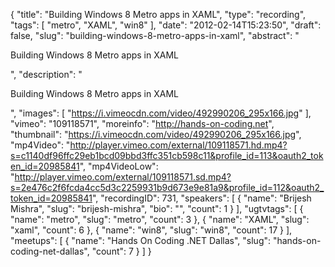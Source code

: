 {
  "title": "Building Windows 8 Metro apps in XAML",
  "type": "recording",
  "tags": [
    "metro",
    "XAML",
    "win8"
  ],
  "date": "2012-02-14T15:23:50",
  "draft": false,
  "slug": "building-windows-8-metro-apps-in-xaml",
  "abstract": "<p>Building Windows 8 Metro apps in XAML</p>",
  "description": "<p>Building Windows 8 Metro apps in XAML</p>",
  "images": [
    "https://i.vimeocdn.com/video/492990206_295x166.jpg"
  ],
  "vimeo": "109118571",
  "moreinfo": "http://hands-on-coding.net",
  "thumbnail": "https://i.vimeocdn.com/video/492990206_295x166.jpg",
  "mp4Video": "http://player.vimeo.com/external/109118571.hd.mp4?s=c1140df96ffc29eb1bcd09bbd3ffc351cb598c11&profile_id=113&oauth2_token_id=20985841",
  "mp4VideoLow": "http://player.vimeo.com/external/109118571.sd.mp4?s=2e476c2f6fcda4cc5d3c2259931b9d673e9e81a9&profile_id=112&oauth2_token_id=20985841",
  "recordingID": 731,
  "speakers": [
    {
      "name": "Brijesh Mishra",
      "slug": "brijesh-mishra",
      "bio": "",
      "count": 1
    }
  ],
  "ugtvtags": [
    {
      "name": "metro",
      "slug": "metro",
      "count": 3
    },
    {
      "name": "XAML",
      "slug": "xaml",
      "count": 6
    },
    {
      "name": "win8",
      "slug": "win8",
      "count": 17
    }
  ],
  "meetups": [
    {
      "name": "Hands On Coding .NET Dallas",
      "slug": "hands-on-coding-net-dallas",
      "count": 7
    }
  ]
}